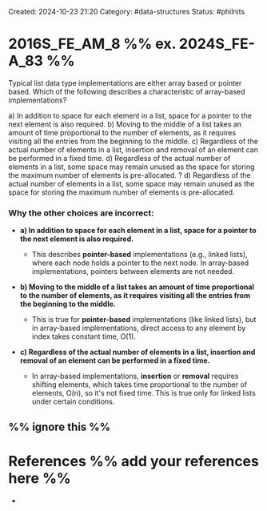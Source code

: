 Created: 2024-10-23 21:20
Category: #data-structures 
Status: #philnits



# 2016S_FE_AM_8 %% ex. 2024S_FE-A_83 %%

Typical list data type implementations are either array based or pointer based. Which of
the following describes a characteristic of array-based implementations?

a) In addition to space for each element in a list, space for a pointer to the next element is
also required.
b) Moving to the middle of a list takes an amount of time proportional to the number of
elements, as it requires visiting all the entries from the beginning to the middle.
c) Regardless of the actual number of elements in a list, insertion and removal of an
element can be performed in a fixed time.
d) Regardless of the actual number of elements in a list, some space may remain unused as
the space for storing the maximum number of elements is pre-allocated.
? 
d) Regardless of the actual number of elements in a list, some space may remain unused as
the space for storing the maximum number of elements is pre-allocated.

### Why the other choices are incorrect:

- **a) In addition to space for each element in a list, space for a pointer to the next element is also required.**
    
    - This describes **pointer-based** implementations (e.g., linked lists), where each node holds a pointer to the next node. In array-based implementations, pointers between elements are not needed.
- **b) Moving to the middle of a list takes an amount of time proportional to the number of elements, as it requires visiting all the entries from the beginning to the middle.**
    
    - This is true for **pointer-based** implementations (like linked lists), but in array-based implementations, direct access to any element by index takes constant time, O(1).
- **c) Regardless of the actual number of elements in a list, insertion and removal of an element can be performed in a fixed time.**
    
    - In array-based implementations, **insertion** or **removal** requires shifting elements, which takes time proportional to the number of elements, O(n), so it's not fixed time. This is true only for linked lists under certain conditions.




%% ignore this %%
---









# References %% add your references here %%
- 